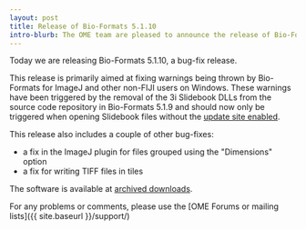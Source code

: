 ```yaml
---
layout: post
title: Release of Bio-Formats 5.1.10
intro-blurb: The OME team are pleased to announce the release of Bio-Formats 5.1.10
---
```

Today we are releasing Bio-Formats 5.1.10, a bug-fix release.

This release is primarily aimed at fixing warnings being thrown by Bio-Formats for ImageJ and other non-FIJI users on Windows. These warnings have been triggered by the removal of the 3i Slidebook DLLs from the source code repository in Bio-Formats 5.1.9 and should now only be triggered when opening Slidebook files without the [update site enabled](http://www.openmicroscopy.org/info/slidebook).

This release also includes a couple of other bug-fixes:

* a fix in the ImageJ plugin for files grouped using the "Dimensions" option
* a fix for writing TIFF files in tiles

The software is available at [archived downloads](http://downloads.openmicroscopy.org/bio-formats/5.1.10/).

For any problems or comments, please use the [OME Forums or mailing lists]({{ site.baseurl }}/support/)
